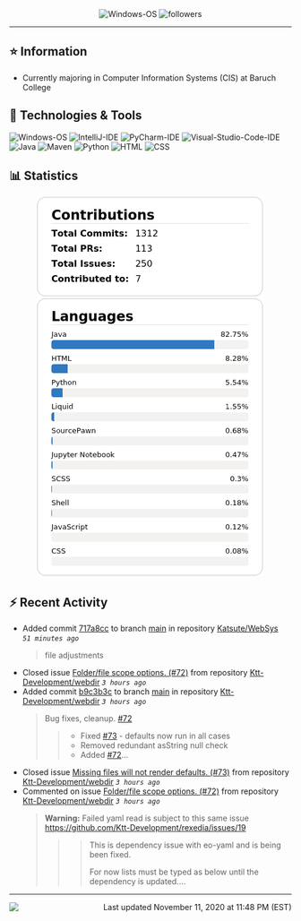 <div align="center">
    <img 
        src="https://img.shields.io/badge/OS-Windows-informational?style=for-the-badge&color=3278be"
        alt="Windows-OS">
    <img 
        src="https://img.shields.io/github/followers/katsute?color=3278be&style=for-the-badge"
        alt="followers">
</div>

<hr>

## ⭐ Information

 - Currently majoring in Computer Information Systems (CIS) at Baruch College

## 🔧 Technologies & Tools

<img 
    src="https://img.shields.io/badge/OS-Windows-informational?style=flat-square&color=3278be"
    alt="Windows-OS">
<img 
    src="https://img.shields.io/badge/Editor-IntelliJ_IDEA-informational?style=flat-square&logo=intellij-idea&logoColor=white&color=3278be"
    alt="IntelliJ-IDE">
<img 
    src="https://img.shields.io/badge/Editor-PyCharm-informational?style=flat-square&logo=pycharm&logoColor=white&color=3278be"
    alt="PyCharm-IDE">
<img 
    src="https://img.shields.io/badge/Editor-Visual_Studio_Code-informational?style=flat-square&logo=Visual-Studio-Code&logoColor=white&color=3278be"
    alt="Visual-Studio-Code-IDE">
<img 
    src="https://img.shields.io/badge/Code-Java-informational?style=flat-square&logo=java&logoColor=white&color=3278be"
    alt="Java">
<img 
    src="https://img.shields.io/badge/Tools-Maven-informational?style=flat-square&logo=apache-maven&logoColor=white&color=3278be"
    alt="Maven">
<img 
    src="https://img.shields.io/badge/Code-Python-informational?style=flat-square&logo=python&logoColor=white&color=3278be"
    alt="Python">
<img 
    src="https://img.shields.io/badge/Code-HTML-informational?style=flat-square&logo=html5&logoColor=white&color=3278be"
    alt="HTML">
<img 
    src="https://img.shields.io/badge/Code-CSS-informational?style=flat-square&logo=css-wizardry&logoColor=white&color=3278be"
    alt="CSS">

## 📊 Statistics
<div align="center">
    <a href="https://github.com/Katsute/">
        <img src="https://github.com/Katsute/Katsute/blob/main/contributions.png">
    </a>
    <a href="https://github.com/Katsute/">
        <img src="https://github.com/Katsute/Katsute/blob/main/languages.png">
    </a>
</div>

## ⚡ Recent Activity

 - Added commit [717a8cc](https://github.com/Katsute/WebSys/commit/717a8ccffe333d3e793d3d72b1d1d590179b6dd9) to branch [main](https://github.com/Katsute/WebSys/tree/main) in repository [Katsute/WebSys](https://github.com/Katsute/WebSys)  *`51 minutes ago`*
   > file adjustments
 - Closed issue [Folder/file scope options. (#72)](https://github.com/Ktt-Development/webdir/issues/72) from repository [Ktt-Development/webdir](https://github.com/Ktt-Development/webdir)  *`3 hours ago`*
 - Added commit [b9c3b3c](https://github.com/Ktt-Development/webdir/commit/b9c3b3c20b2feafc445661b2072a5037d2df088d) to branch [main](https://github.com/Ktt-Development/webdir/tree/main) in repository [Ktt-Development/webdir](https://github.com/Ktt-Development/webdir)  *`3 hours ago`*
   > Bug fixes, cleanup. [#72](https://github.com/Ktt-Development/webdir/issues/72)
   >  > - Fixed [#73](https://github.com/Ktt-Development/webdir/issues/73) - defaults now run in all cases
   >  > - Removed redundant asString null check
   >  > - Added [#72](https://github.com/Ktt-Development/webdir/issues/72)…
 - Closed issue [Missing files will not render defaults. (#73)](https://github.com/Ktt-Development/webdir/issues/73) from repository [Ktt-Development/webdir](https://github.com/Ktt-Development/webdir)  *`3 hours ago`*
 - Commented on issue [Folder/file scope options. (#72)](https://github.com/Ktt-Development/webdir/issues/72#issuecomment-725766955) from repository [Ktt-Development/webdir](https://github.com/Ktt-Development/webdir)  *`3 hours ago`*
   > **Warning:** Failed yaml read is subject to this same issue https://github.com/Ktt-Development/rexedia/issues/19
   >  > > This is dependency issue with eo-yaml and is being been fixed.
   >  > > 
   >  > > For now lists must be typed as below until the dependency is updated.…

---
<img align="left" src="https://github.com/Katsute/Katsute/workflows/Update%20README.md/badge.svg"><p align="right">Last updated November 11, 2020 at 11:48 PM (EST)</p>
